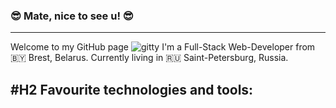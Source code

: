 ### :sunglasses: Mate, nice to see u! :sunglasses: 
---
Welcome to my GitHub page ![gitty](https://user-images.githubusercontent.com/5713670/87202985-820dcb80-c2b6-11ea-9f56-7ec461c497c3.gif)
I'm a Full-Stack Web-Developer from 🇧🇾 Brest, Belarus.
Currently living in 🇷🇺 Saint-Petersburg, Russia.

#H2 Favourite technologies and tools:
---
<!--
**mikeasta/mikeasta** is a ✨ _special_ ✨ repository because its `README.md` (this file) appears on your GitHub profile.
